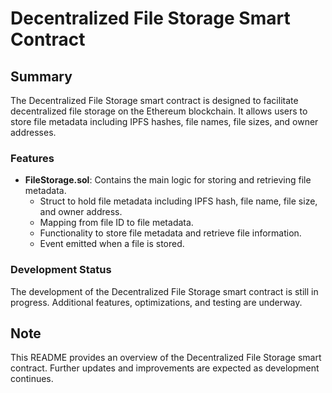 # Decentralized File Storage Smart Contract

## Summary
The Decentralized File Storage smart contract is designed to facilitate decentralized file storage on the Ethereum blockchain. It allows users to store file metadata including IPFS hashes, file names, file sizes, and owner addresses.

### Features
- **FileStorage.sol**: Contains the main logic for storing and retrieving file metadata.
  - Struct to hold file metadata including IPFS hash, file name, file size, and owner address.
  - Mapping from file ID to file metadata.
  - Functionality to store file metadata and retrieve file information.
  - Event emitted when a file is stored.

### Development Status
The development of the Decentralized File Storage smart contract is still in progress. Additional features, optimizations, and testing are underway.

## Note
This README provides an overview of the Decentralized File Storage smart contract. Further updates and improvements are expected as development continues.
